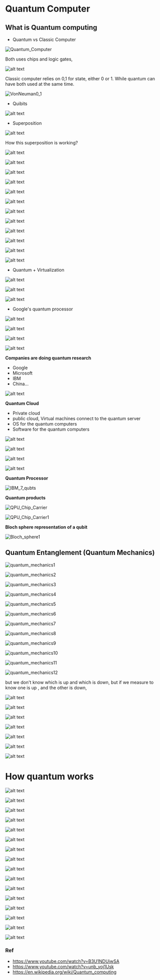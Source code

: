 # Quantum Computer

## What is Quantum computing

* Quantum vs Classic Computer

![Quantum_Computer](../../../images/computer_architecture/Quantum_Computer.png)

Both uses chips and logic gates,

![alt text](../../../images/computer_architecture/Quantum_chip.png)

Classic computer relies on 0,1 for state, either 0 or 1. While quantum can have both used at the same time.

![VonNeuman0_1](../../../images/computer_architecture/VonNeuman0_1.png)

* Quibits

![alt text](../../../images/computer_architecture/qubits.png)

* Superposition

![alt text](../../../images/computer_architecture/superposition.png)

How this superposition is working?

![alt text](../../../images/computer_architecture/superposition1.png)

![alt text](../../../images/computer_architecture/superposition2.png)

![alt text](../../../images/computer_architecture/superposition3.png)

![alt text](../../../images/computer_architecture/superposition4.png)

![alt text](../../../images/computer_architecture/superposition5.png)

![alt text](../../../images/computer_architecture/quantum_entanglement.png)

![alt text](../../../images/computer_architecture/quantum1.png)

![alt text](../../../images/computer_architecture/quantum2.png)

![alt text](../../../images/computer_architecture/quantum3.png)

![alt text](../../../images/computer_architecture/quantum4.png)

![alt text](../../../images/computer_architecture/quantum5.png)

![alt text](../../../images/computer_architecture/quantum6.png)

* Quantum + Virtualization

![alt text](../../../images/computer_architecture/quantum_virtualization.png)

![alt text](../../../images/computer_architecture/quantum_virtualization1.png)

![alt text](../../../images/computer_architecture/quantum_virtualization2.png)

* Google's quantum processor

![alt text](../../../images/computer_architecture/google_quantum.png)

![alt text](../../../images/computer_architecture/sycamore_processor.png)

![alt text](../../../images/computer_architecture/quantum_faster.png)

![alt text](../../../images/computer_architecture/quantum_faster1.png)

**Companies are doing quantum research**

* Google
* Microsoft
* IBM
* China...

![alt text](../../../images/computer_architecture/other_quantum_companies.png)

**Quantum Cloud**

* Private cloud
* public cloud, Virtual machines connect to the quantum server
* OS for the quantum computers
* Software for the quantum computers

![alt text](../../../images/computer_architecture/quantum_cloud.png)

![alt text](../../../images/computer_architecture/quantum_cloud1.png)

![alt text](../../../images/computer_architecture/quantum_cloud2.png)

![alt text](../../../images/computer_architecture/quantum_cloud3.png)

**Quantum Processor**

![IBM_7_qubts](../../../images/computer_architecture/IBM_7_qubts.png)

**Quantum products**

![QPU_Chip_Carrier](../../../images/computer_architecture/QPU_Chip_Carrier.png)

![QPU_Chip_Carrier1](../../../images/computer_architecture/QPU_Chip_Carrier1.png)

**Bloch sphere representation of a qubit**

![Bloch_sphere1](../../../images/computer_architecture/Bloch_sphere1.png)

## Quantum Entanglement (Quantum Mechanics)

![quantum_mechanics1](../../../images/computer_architecture/quantum_mechanics1.png)

![quantum_mechanics2](../../../images/computer_architecture/quantum_mechanics2.png)

![quantum_mechanics3](../../../images/computer_architecture/quantum_mechanics3.png)

![quantum_mechanics4](../../../images/computer_architecture/quantum_mechanics4.png)

![quantum_mechanics5](../../../images/computer_architecture/quantum_mechanics5.png)

![quantum_mechanics6](../../../images/computer_architecture/quantum_mechanics6.png)

![quantum_mechanics7](../../../images/computer_architecture/quantum_mechanics7.png)

![quantum_mechanics8](../../../images/computer_architecture/quantum_mechanics8.png)

![quantum_mechanics9](../../../images/computer_architecture/quantum_mechanics9.png)

![quantum_mechanics10](../../../images/computer_architecture/quantum_mechanics10.png)

![quantum_mechanics11](../../../images/computer_architecture/quantum_mechanics11.png)

![quantum_mechanics12](../../../images/computer_architecture/quantum_mechanics12.png)

but we don't know which is up and which is down, but if we measure to know one is up , and the other is down,

![alt text](../../../images/computer_architecture/quantum_mechanics13.png)

![alt text](../../../images/computer_architecture/quantum_mechanics14.png)

![alt text](../../../images/computer_architecture/quantum_mechanics15.png)

![alt text](../../../images/computer_architecture/quantum_mechanics16.png)

![alt text](../../../images/computer_architecture/quantum_mechanics17.png)

![alt text](../../../images/computer_architecture/quantum_mechanics18.png)

![alt text](../../../images/computer_architecture/quantum_mechanics19.png)

# How quantum works

![alt text](../../../images/computer_architecture/quantum_formula1.png)

![alt text](../../../images/computer_architecture/quantum_formula2.png)

![alt text](../../../images/computer_architecture/quantum_formula3.png)

![alt text](../../../images/computer_architecture/quantum_formula4.png)

![alt text](../../../images/computer_architecture/quantum_formula5.png)

![alt text](../../../images/computer_architecture/quantum_formula6.png)

![alt text](../../../images/computer_architecture/quantum_formula7.png)

![alt text](../../../images/computer_architecture/quantum_formula8.png)

![alt text](../../../images/computer_architecture/quantum_formula9.png)

![alt text](../../../images/computer_architecture/quantum_formula10.png)

![alt text](../../../images/computer_architecture/quantum_formula11.png)

![alt text](../../../images/computer_architecture/quantum_formula12.png)

![alt text](../../../images/computer_architecture/quantum_formula13.png)

![alt text](../../../images/computer_architecture/quantum_formula14.png)

![alt text](../../../images/computer_architecture/quantum_formula15.png)

![alt text](../../../images/computer_architecture/quantum_formula16.png)

### Ref

- https://www.youtube.com/watch?v=B3U1NDUiwSA
- https://www.youtube.com/watch?v=unb_yoj1Usk
- https://en.wikipedia.org/wiki/Quantum_computing